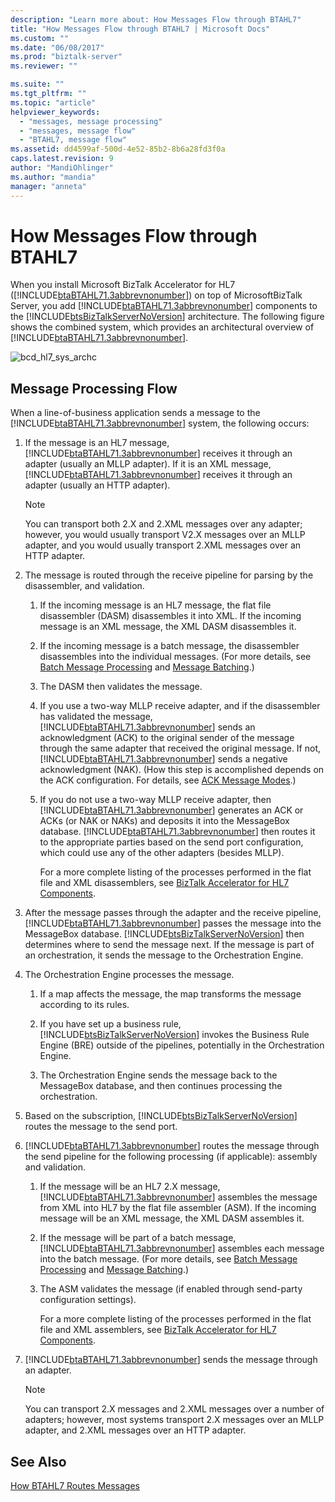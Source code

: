 ```yaml
---
description: "Learn more about: How Messages Flow through BTAHL7"
title: "How Messages Flow through BTAHL7 | Microsoft Docs"
ms.custom: ""
ms.date: "06/08/2017"
ms.prod: "biztalk-server"
ms.reviewer: ""

ms.suite: ""
ms.tgt_pltfrm: ""
ms.topic: "article"
helpviewer_keywords: 
  - "messages, message processing"
  - "messages, message flow"
  - "BTAHL7, message flow"
ms.assetid: dd4599af-500d-4e52-85b2-8b6a28fd3f0a
caps.latest.revision: 9
author: "MandiOhlinger"
ms.author: "mandia"
manager: "anneta"
---
```

# How Messages Flow through BTAHL7
When you install Microsoft BizTalk Accelerator for HL7 ([!INCLUDE[btaBTAHL71.3abbrevnonumber](../../includes/btabtahl71-3abbrevnonumber-md.md)]) on top of MicrosoftBizTalk Server, you add [!INCLUDE[btaBTAHL71.3abbrevnonumber](../../includes/btabtahl71-3abbrevnonumber-md.md)] components to the [!INCLUDE[btsBizTalkServerNoVersion](../../includes/btsbiztalkservernoversion-md.md)] architecture. The following figure shows the combined system, which provides an architectural overview of [!INCLUDE[btaBTAHL71.3abbrevnonumber](../../includes/btabtahl71-3abbrevnonumber-md.md)].  
  
 ![](../../adapters-and-accelerators/accelerator-hl7/media/bcd-hl7-sys-archc.gif "bcd_hl7_sys_archc")  
  
## Message Processing Flow  
 When a line-of-business application sends a message to the [!INCLUDE[btaBTAHL71.3abbrevnonumber](../../includes/btabtahl71-3abbrevnonumber-md.md)] system, the following occurs:  
  
1. If the message is an HL7 message, [!INCLUDE[btaBTAHL71.3abbrevnonumber](../../includes/btabtahl71-3abbrevnonumber-md.md)] receives it through an adapter (usually an MLLP adapter). If it is an XML message, [!INCLUDE[btaBTAHL71.3abbrevnonumber](../../includes/btabtahl71-3abbrevnonumber-md.md)] receives it through an adapter (usually an HTTP adapter).  
  
   > [!NOTE]
   >  You can transport both 2.X and 2.XML messages over any adapter; however, you would usually transport V2.X messages over an MLLP adapter, and you would usually transport 2.XML messages over an HTTP adapter.  
  
2. The message is routed through the receive pipeline for parsing by the disassembler, and validation.  
  
   1. If the incoming message is an HL7 message, the flat file disassembler (DASM) disassembles it into XML. If the incoming message is an XML message, the XML DASM disassembles it.  
  
   2. If the incoming message is a batch message, the disassembler disassembles into the individual messages. (For more details, see [Batch Message Processing](../../adapters-and-accelerators/accelerator-hl7/batch-message-processing.md) and [Message Batching](../../adapters-and-accelerators/accelerator-hl7/message-batching.md).)  
  
   3. The DASM then validates the message.  
  
   4. If you use a two-way MLLP receive adapter, and if the disassembler has validated the message, [!INCLUDE[btaBTAHL71.3abbrevnonumber](../../includes/btabtahl71-3abbrevnonumber-md.md)] sends an acknowledgment (ACK) to the original sender of the message through the same adapter that received the original message. If not, [!INCLUDE[btaBTAHL71.3abbrevnonumber](../../includes/btabtahl71-3abbrevnonumber-md.md)] sends a negative acknowledgment (NAK). (How this step is accomplished depends on the ACK configuration. For details, see [ACK Message Modes](../../adapters-and-accelerators/accelerator-hl7/ack-message-modes.md).)  
  
   5. If you do not use a two-way MLLP receive adapter, then [!INCLUDE[btaBTAHL71.3abbrevnonumber](../../includes/btabtahl71-3abbrevnonumber-md.md)] generates an ACK or ACKs (or NAK or NAKs) and deposits it into the MessageBox database. [!INCLUDE[btaBTAHL71.3abbrevnonumber](../../includes/btabtahl71-3abbrevnonumber-md.md)] then routes it to the appropriate parties based on the send port configuration, which could use any of the other adapters (besides MLLP).  
  
      For a more complete listing of the processes performed in the flat file and XML disassemblers, see [BizTalk Accelerator for HL7 Components](../../adapters-and-accelerators/accelerator-hl7/biztalk-accelerator-for-hl7-components.md).  
  
3. After the message passes through the adapter and the receive pipeline, [!INCLUDE[btaBTAHL71.3abbrevnonumber](../../includes/btabtahl71-3abbrevnonumber-md.md)] passes the message into the MessageBox database. [!INCLUDE[btsBizTalkServerNoVersion](../../includes/btsbiztalkservernoversion-md.md)] then determines where to send the message next. If the message is part of an orchestration, it sends the message to the Orchestration Engine.  
  
4. The Orchestration Engine processes the message.  
  
   1. If a map affects the message, the map transforms the message according to its rules.  
  
   2. If you have set up a business rule, [!INCLUDE[btsBizTalkServerNoVersion](../../includes/btsbiztalkservernoversion-md.md)] invokes the Business Rule Engine (BRE) outside of the pipelines, potentially in the Orchestration Engine.  
  
   3. The Orchestration Engine sends the message back to the MessageBox database, and then continues processing the orchestration.  
  
5. Based on the subscription, [!INCLUDE[btsBizTalkServerNoVersion](../../includes/btsbiztalkservernoversion-md.md)] routes the message to the send port.  
  
6. [!INCLUDE[btaBTAHL71.3abbrevnonumber](../../includes/btabtahl71-3abbrevnonumber-md.md)] routes the message through the send pipeline for the following processing (if applicable): assembly and validation.  
  
   1. If the message will be an HL7 2.X message, [!INCLUDE[btaBTAHL71.3abbrevnonumber](../../includes/btabtahl71-3abbrevnonumber-md.md)] assembles the message from XML into HL7 by the flat file assembler (ASM). If the incoming message will be an XML message, the XML DASM assembles it.  
  
   2. If the message will be part of a batch message, [!INCLUDE[btaBTAHL71.3abbrevnonumber](../../includes/btabtahl71-3abbrevnonumber-md.md)] assembles each message into the batch message. (For more details, see [Batch Message Processing](../../adapters-and-accelerators/accelerator-hl7/batch-message-processing.md) and [Message Batching](../../adapters-and-accelerators/accelerator-hl7/message-batching.md).)  
  
   3. The ASM validates the message (if enabled through send-party configuration settings).  
  
      For a more complete listing of the processes performed in the flat file and XML assemblers, see [BizTalk Accelerator for HL7 Components](../../adapters-and-accelerators/accelerator-hl7/biztalk-accelerator-for-hl7-components.md).  
  
7. [!INCLUDE[btaBTAHL71.3abbrevnonumber](../../includes/btabtahl71-3abbrevnonumber-md.md)] sends the message through an adapter.  
  
   > [!NOTE]
   >  You can transport 2.X messages and 2.XML messages over a number of adapters; however, most systems transport 2.X messages over an MLLP adapter, and 2.XML messages over an HTTP adapter.  
  
## See Also  
 [How BTAHL7 Routes Messages](../../adapters-and-accelerators/accelerator-hl7/how-btahl7-routes-messages.md)
